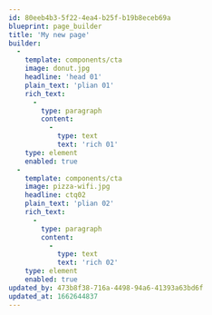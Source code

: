 ```yaml
---
id: 80eeb4b3-5f22-4ea4-b25f-b19b8eceb69a
blueprint: page_builder
title: 'My new page'
builder:
  -
    template: components/cta
    image: donut.jpg
    headline: 'head 01'
    plain_text: 'plian 01'
    rich_text:
      -
        type: paragraph
        content:
          -
            type: text
            text: 'rich 01'
    type: element
    enabled: true
  -
    template: components/cta
    image: pizza-wifi.jpg
    headline: ctq02
    plain_text: 'plian 02'
    rich_text:
      -
        type: paragraph
        content:
          -
            type: text
            text: 'rich 02'
    type: element
    enabled: true
updated_by: 473b8f38-716a-4498-94a6-41393a63bd6f
updated_at: 1662644837
---
```

